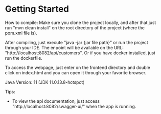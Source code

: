 # Getting Started

How to compile: Make sure you clone the project locally, and after that just run "mvn clean install" on the root directory
of the project (where the pom.xml file is).

After compiling, just execute "java -jar {jar file path}" or run the project through your IDE. The enpoint will be available on the URL: "http://localhost:8082/api/customers". Or if you have docker installed, just run the dockerfile.

To access the webpage, just enter on the frontend directory and double click on index.html and you can open it through your favorite browser.

Java Version: 11 (JDK 11.0.13.8-hotspot)

Tips:

- To view the api documentation, just access "http://localhost:8082/swagger-ui/" when the app is running.


